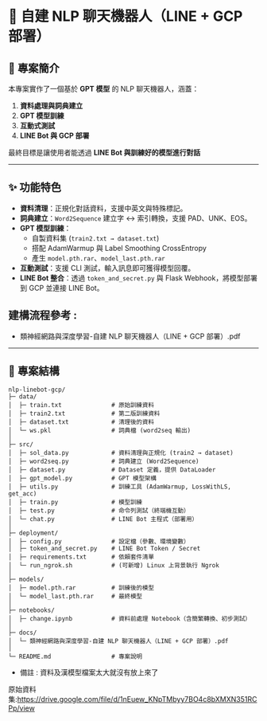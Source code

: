 # 🧠 自建 NLP 聊天機器人（LINE + GCP 部署）

## 📖 專案簡介
本專案實作了一個基於 **GPT 模型** 的 NLP 聊天機器人，涵蓋：
1. **資料處理與詞典建立**
2. **GPT 模型訓練**
3. **互動式測試**
4. **LINE Bot 與 GCP 部署**

最終目標是讓使用者能透過 **LINE Bot 與訓練好的模型進行對話**

---

## ✨ 功能特色
- **資料清理**：正規化對話資料，支援中英文與特殊標記。
- **詞典建立**：`Word2Sequence` 建立字 ↔ 索引轉換，支援 PAD、UNK、EOS。
- **GPT 模型訓練**：
  - 自製資料集 (`train2.txt → dataset.txt`)
  - 搭配 AdamWarmup 與 Label Smoothing CrossEntropy
  - 產生 `model.pth.rar`、`model_last.pth.rar`
- **互動測試**：支援 CLI 測試，輸入訊息即可獲得模型回覆。
- **LINE Bot 整合**：透過 `token_and_secret.py` 與 Flask Webhook，將模型部署到 GCP 並連接 LINE Bot。

## 建構流程參考 :  
 - 類神經網路與深度學習-自建 NLP 聊天機器人（LINE + GCP 部署）.pdf
---
## 📂 專案結構
```
nlp-linebot-gcp/
├─ data/
│  ├─ train.txt              # 原始訓練資料
│  ├─ train2.txt             # 第二版訓練資料
│  ├─ dataset.txt            # 清理後的資料
│  └─ ws.pkl                 # 詞典檔 (word2seq 輸出)
│
├─ src/
│  ├─ sol_data.py            # 資料清理與正規化 (train2 → dataset)
│  ├─ word2seq.py            # 詞典建立 (Word2Sequence)
│  ├─ dataset.py             # Dataset 定義，提供 DataLoader
│  ├─ gpt_model.py           # GPT 模型架構
│  ├─ utils.py               # 訓練工具 (AdamWarmup, LossWithLS, get_acc)
│  ├─ train.py               # 模型訓練
│  ├─ test.py                # 命令列測試（終端機互動）
│  └─ chat.py                # LINE Bot 主程式（部署用）
│
├─ deployment/
│  ├─ config.py              # 設定檔（參數、環境變數）
│  ├─ token_and_secret.py    # LINE Bot Token / Secret 
│  ├─ requirements.txt       # 依賴套件清單
│  └─ run_ngrok.sh           # (可新增) Linux 上背景執行 Ngrok
│
├─ models/
│  ├─ model.pth.rar          # 訓練後的模型
│  └─ model_last.pth.rar     # 最終模型
│
├─ notebooks/
│  ├─ change.ipynb           # 資料前處理 Notebook（含簡繁轉換、初步測試）
│
├─ docs/
│  └─ 類神經網路與深度學習-自建 NLP 聊天機器人（LINE + GCP 部署）.pdf
│
└─ README.md                 # 專案說明
```
- 備註 : 資料及漢模型檔案太大就沒有放上來了













原始資料集:https://drive.google.com/file/d/1nEuew_KNpTMbyy7BO4c8bXMXN351RCPp/view
